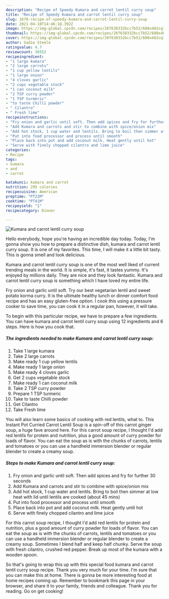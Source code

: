 ```yaml
---
description: "Recipe of Speedy Kumara and carrot lentil curry soup"
title: "Recipe of Speedy Kumara and carrot lentil curry soup"
slug: 1670-recipe-of-speedy-kumara-and-carrot-lentil-curry-soup
date: 2021-04-18T14:46:18.392Z
image: https://img-global.cpcdn.com/recipes/26f638332bcc7b52/680x482cq70/kumara-and-carrot-lentil-curry-soup-recipe-main-photo.jpg
thumbnail: https://img-global.cpcdn.com/recipes/26f638332bcc7b52/680x482cq70/kumara-and-carrot-lentil-curry-soup-recipe-main-photo.jpg
cover: https://img-global.cpcdn.com/recipes/26f638332bcc7b52/680x482cq70/kumara-and-carrot-lentil-curry-soup-recipe-main-photo.jpg
author: Sadie Steele
ratingvalue: 4.7
reviewcount: 36552
recipeingredient:
- "1 large kumara"
- "2 large carrots"
- "1 cup yellow lentils"
- "1 large onion"
- "4 cloves garlic"
- "2 cups vegetable stock"
- "1 can coconut milk"
- "2 TSP curry powder"
- "1 TSP turmeric"
- "to taste Chilli powder"
- " Cilantro"
- " Fresh lime"
recipeinstructions:
- "Fry onion and garlic until soft. Then add spices and fry for further 30 seconds"
- "Add Kumara and carrots and stir to combine with spice/onion mix"
- "Add hot stock, 1 cup water and lentils. Bring to boil then simmer at low heat with lid until lentils are cooked (about 45 mins)"
- "Put into food processor and process until smooth"
- "Place back into pot and add coconut milk. Heat gently until hot"
- "Serve with finely chopped cilantro and lime juice"
categories:
- Recipe
tags:
- kumara
- and
- carrot

katakunci: kumara and carrot 
nutrition: 295 calories
recipecuisine: American
preptime: "PT22M"
cooktime: "PT41M"
recipeyield: "1"
recipecategory: Dinner

---
```



![Kumara and carrot lentil curry soup](https://img-global.cpcdn.com/recipes/26f638332bcc7b52/680x482cq70/kumara-and-carrot-lentil-curry-soup-recipe-main-photo.jpg)

Hello everybody, hope you're having an incredible day today. Today, I'm gonna show you how to prepare a distinctive dish, kumara and carrot lentil curry soup. It is one of my favorites. This time, I will make it a little bit tasty. This is gonna smell and look delicious.

Kumara and carrot lentil curry soup is one of the most well liked of current trending meals in the world. It is simple, it's fast, it tastes yummy. It's enjoyed by millions daily. They are nice and they look fantastic. Kumara and carrot lentil curry soup is something which I have loved my entire life.

Fry onion and garlic until soft. Try our best vegetarian lentil and sweet potato korma curry. It is the ultimate healthy lunch or dinner comfort food recipe and has an easy gluten-free option. I cook this using a pressure cooker to save time, you can cook it in a regular pan, however, it will take.


To begin with this particular recipe, we have to prepare a few ingredients. You can have kumara and carrot lentil curry soup using 12 ingredients and 6 steps. Here is how you cook that.

<!--inarticleads1-->

##### The ingredients needed to make Kumara and carrot lentil curry soup:

1. Take 1 large kumara
1. Take 2 large carrots
1. Make ready 1 cup yellow lentils
1. Make ready 1 large onion
1. Make ready 4 cloves garlic
1. Get 2 cups vegetable stock
1. Make ready 1 can coconut milk
1. Take 2 TSP curry powder
1. Prepare 1 TSP turmeric
1. Take to taste Chilli powder
1. Get  Cilantro
1. Take  Fresh lime


You will also learn some basics of cooking with red lentils, what to. This Instant Pot Curried Carrot Lentil Soup is a spin-off of this carrot ginger soup, a huge fave around here. For this carrot soup recipe, I thought I&#39;d add red lentils for protein and nutrition, plus a good amount of curry powder for loads of flavor. You can eat the soup as is with the chunks of carrots, lentils and tomatoes or you can use a handheld immersion blender or regular blender to create a creamy soup. 

<!--inarticleads2-->

##### Steps to make Kumara and carrot lentil curry soup:

1. Fry onion and garlic until soft. Then add spices and fry for further 30 seconds
1. Add Kumara and carrots and stir to combine with spice/onion mix
1. Add hot stock, 1 cup water and lentils. Bring to boil then simmer at low heat with lid until lentils are cooked (about 45 mins)
1. Put into food processor and process until smooth
1. Place back into pot and add coconut milk. Heat gently until hot
1. Serve with finely chopped cilantro and lime juice


For this carrot soup recipe, I thought I&#39;d add red lentils for protein and nutrition, plus a good amount of curry powder for loads of flavor. You can eat the soup as is with the chunks of carrots, lentils and tomatoes or you can use a handheld immersion blender or regular blender to create a creamy soup. Sometimes I blend half and keep half chunky. Serve the soup with fresh cilantro, crushed red pepper. Break up most of the kumara with a wooden spoon. 

So that's going to wrap this up with this special food kumara and carrot lentil curry soup recipe. Thank you very much for your time. I'm sure that you can make this at home. There is gonna be more interesting food at home recipes coming up. Remember to bookmark this page in your browser, and share it to your family, friends and colleague. Thank you for reading. Go on get cooking!

